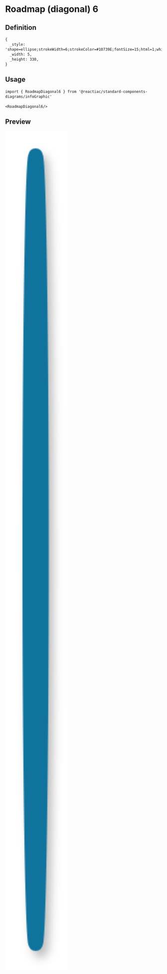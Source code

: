 # Roadmap (diagonal) 6

## Definition

```
{
  _style: 'shape=ellipse;strokeWidth=6;strokeColor=#10739E;fontSize=15;html=1;whiteSpace=wrap;fontStyle=1;fontColor=#10739E;shadow=1;',
  _width: 5,
  _height: 330,
}
```

## Usage

```
import { RoadmapDiagonal6 } from '@reactiac/standard-components-diagrams/infoGraphic'

<RoadmapDiagonal6/>
```

## Preview

<img src="./roadmap-diagonal-6.png" width="200"/>
